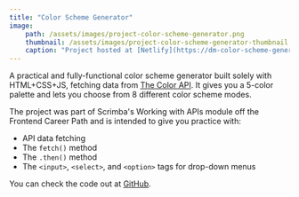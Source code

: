 ```yaml
---
title: "Color Scheme Generator"
image:
    path: /assets/images/project-color-scheme-generator.png
    thumbnail: /assets/images/project-color-scheme-generator-thumbnail.png
    caption: "Project hosted at [Netlify](https://dm-color-scheme-generator.netlify.app/)"
---
```

A practical and fully-functional color scheme generator built solely with HTML+CSS+JS, fetching data from [The Color API](https://www.thecolorapi.com/). It gives you a 5-color palette and lets you choose from 8 different color scheme modes.

The project was part of Scrimba's Working with APIs module off the Frontend Career Path and is intended to give you practice with:

* API data fetching
* The `fetch()` method
* The `.then()` method
* The `<input>`, `<select>`, and `<option>` tags for drop-down menus

You can check the code out at [GitHub](https://github.com/davymartinez/Scrimba-frontend-path-projects/tree/main/mod09-working-with-apis/01-color-scheme-generator).
